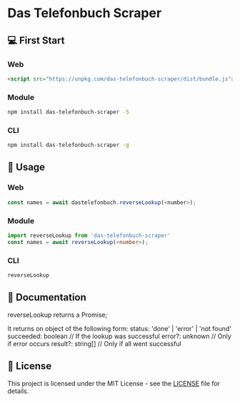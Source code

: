 # Das Telefonbuch Scraper

## 💻 First Start

### Web

```html
<script src="https://unpkg.com/das-telefonbuch-scraper/dist/bundle.js"></script>
```

### Module

```bash
npm install das-telefonbuch-scraper -S
```

### CLI

```bash
npm install das-telefonbuch-scraper -g 
```

## 🚀 Usage

### Web

```js
const names = await dastelefonbuch.reverseLookup(<number>);
```

### Module

```ts
import reverseLookup from 'das-telefonbuch-scraper'
const names = await reverseLookup(<number>);
```

### CLI

```bash
reverseLookup
```

## 📖 Documentation

reverseLookup returns a Promise;

It returns on object of the following form:
status: 'done' | 'error' | 'not found'
succeeded: boolean // If the lookup was successful
error?: unknown // Only if error occurs
result?: string[] // Only if all went successful

## 📜 License

This project is licensed under the MIT License - see the [LICENSE](LICENSE) file for details.
